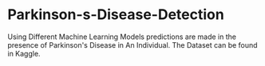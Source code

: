 # Parkinson-s-Disease-Detection
Using Different Machine Learning Models predictions are made in the presence of Parkinson's Disease in An Individual. The Dataset can be found in Kaggle.

